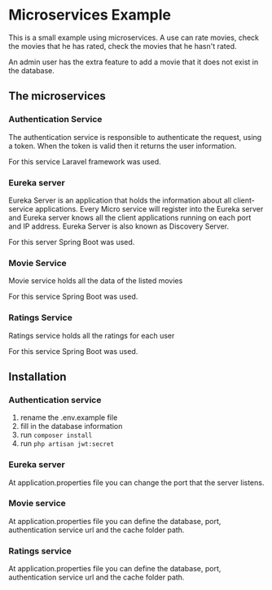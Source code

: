 <h1>Microservices Example</h1>

<p>This is a small example using microservices. A use can rate movies, check the movies 
that he has rated, check the movies that he hasn't rated.</p>
<p>An admin user has the extra feature to add a movie that it does not exist in the database.</p>

<h2>The microservices</h2>

<h3>Authentication Service</h3>
<p>The authentication service is responsible to authenticate the request, using a token.
When the token is valid then it returns the user information.</p>
<p>For this service Laravel framework was used.</p>

<h3>Eureka server</h3>
<p>Eureka Server is an application that holds the information about all client-service applications. Every Micro service will register into the Eureka server and Eureka server knows all the client applications running on each port and IP address. Eureka Server is also known as Discovery Server.</p>
<p>For this server Spring Boot was used.</p>

<h3>Movie Service</h3>
<p>Movie service holds all the data of the listed movies</p>
<p>For this service Spring Boot was used.</p>

<h3>Ratings Service</h3>
<p>Ratings service holds all the ratings for each user</p>
<p>For this service Spring Boot was used.</p>

<h2>Installation</h2>

<h3>Authentication service</h3>
<ol>
<li>rename the .env.example file</li>
<li>fill in the database information</li>
<li>run <code>composer install</code></li>
<li>run <code>php artisan jwt:secret</code></li>
</ol>

<h3>Eureka server</h3>
<p>At application.properties file you can change the port that the server listens.</p>

<h3>Movie service</h3>
<p>At application.properties file you can define the database, port, authentication service url
and the cache folder path.</p>

<h3>Ratings service</h3>
<p>At application.properties file you can define the database, port, authentication service url
and the cache folder path.</p>